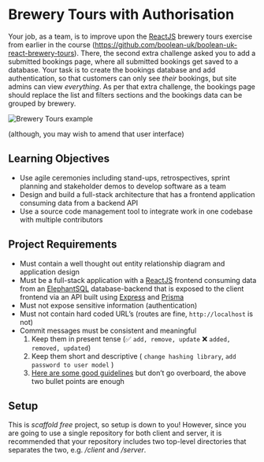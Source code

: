 # Brewery Tours with Authorisation

Your job, as a team, is to improve upon the [ReactJS](https://reactjs.org/) brewery tours exercise from earlier in the course (https://github.com/boolean-uk/boolean-uk-react-brewery-tours). There, the second extra challenge asked you to add a submitted bookings page, where all submitted bookings get saved to a database. Your task is to create the bookings database and add authentication, so that customers can only see _their_ bookings, but site admins can view _everything_. As per that extra challenge, the bookings page should replace the list and filters sections and the bookings data can be grouped by brewery.

![Brewery Tours example](./images/breweries-tour-react.gif)

(although, you may wish to amend that user interface)

## Learning Objectives

- Use agile ceremonies including stand-ups, retrospectives, sprint planning and stakeholder demos to develop software as a team
- Design and build a full-stack architecture that has a frontend application consuming data from a backend API
- Use a source code management tool to integrate work in one codebase with multiple contributors

## Project Requirements

- Must contain a well thought out entity relationship diagram and application design
- Must be a full-stack application with a [ReactJS](https://reactjs.org/) frontend consuming data from an [ElephantSQL](https://www.elephantsql.com/) database-backend that is exposed to the client frontend via an API built using [Express](https://expressjs.com/) and [Prisma](https://www.prisma.io/)
- Must not expose sensitive information (authentication)
- Must not contain hard coded URL’s (routes are fine, `http://localhost` is not)
- Commit messages must be consistent and meaningful
    1. Keep them in present tense (✅ `add, remove, update` ❌ `added, removed, updated`)
    2. Keep them short and descriptive ( `change hashing library`, `add password to user model` )
    3. [Here are some good guidelines](https://reflectoring.io/meaningful-commit-messages/) but don’t go overboard, the above two bullet points are enough

## Setup

This is _scaffold free_ project, so setup is down to you! However, since you are going to use a single repository for both client and server, it is recommended that your repository includes two top-level directories that separates the two, e.g. _/client_ and _/server_.
